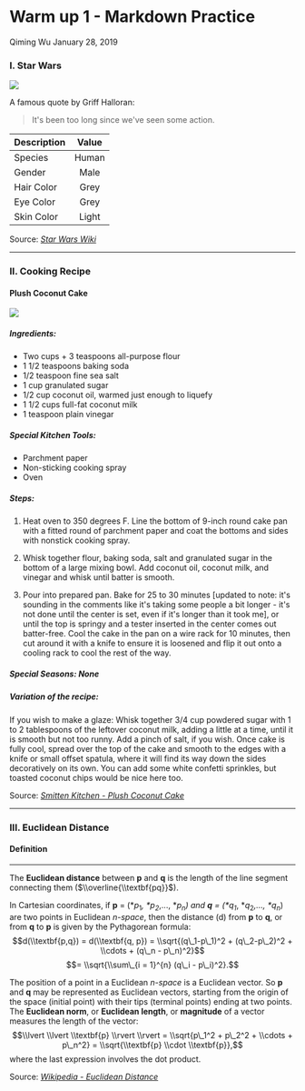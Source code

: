 Warm up 1 - Markdown Practice
================
Qiming Wu
January 28, 2019

### **I. Star Wars**

![](https://vignette.wikia.nocookie.net/starwars/images/6/64/SWResistance-GriffHalloran.jpg/revision/latest?cb=20180914204636)

A famous quote by Griff Halloran:

> It's been too long since we've seen some action.

| Description | Value |
|-------------|:-----:|
| Species     | Human |
| Gender      |  Male |
| Hair Color  |  Grey |
| Eye Color   |  Grey |
| Skin Color  | Light |

Source: [*Star Wars Wiki*](https://starwars.fandom.com/wiki)

------------------------------------------------------------------------

### **II. Cooking Recipe**

#### **Plush Coconut Cake**

![](https://c1.staticflickr.com/8/7907/46776031942_1fb8e07c45_n.jpg)

##### **Ingredients:**

-   Two cups + 3 teaspoons all-purpose flour
-   1 1/2 teaspoons baking soda
-   1/2 teaspoon fine sea salt
-   1 cup granulated sugar
-   1/2 cup coconut oil, warmed just enough to liquefy
-   1 1/2 cups full-fat coconut milk
-   1 teaspoon plain vinegar

##### **Special Kitchen Tools:**

-   Parchment paper
-   Non-sticking cooking spray
-   Oven

##### **Steps:**

1.  Heat oven to 350 degrees F. Line the bottom of 9-inch round cake pan with a fitted round of parchment paper and coat the bottoms and sides with nonstick cooking spray.

2.  Whisk together flour, baking soda, salt and granulated sugar in the bottom of a large mixing bowl. Add coconut oil, coconut milk, and vinegar and whisk until batter is smooth.

3.  Pour into prepared pan. Bake for 25 to 30 minutes \[updated to note: it's sounding in the comments like it's taking some people a bit longer - it's not done until the center is set, even if it's longer than it took me\], or until the top is springy and a tester inserted in the center comes out batter-free. Cool the cake in the pan on a wire rack for 10 minutes, then cut around it with a knife to ensure it is loosened and flip it out onto a cooling rack to cool the rest of the way.

##### **Special Seasons:** *None*

##### **Variation of the recipe:**

If you wish to make a glaze: Whisk together 3/4 cup powdered sugar with 1 to 2 tablespoons of the leftover coconut milk, adding a little at a time, until it is smooth but not too runny. Add a pinch of salt, if you wish. Once cake is fully cool, spread over the top of the cake and smooth to the edges with a knife or small offset spatula, where it will find its way down the sides decoratively on its own. You can add some white confetti sprinkles, but toasted coconut chips would be nice here too.

Source: [*Smitten Kitchen - Plush Coconut Cake*](https://smittenkitchen.com/2019/01/plush-coconut-cake/)

------------------------------------------------------------------------

### **III. Euclidean Distance**

#### **Definition**

------------------------------------------------------------------------

The **Euclidean distance** between **p** and **q** is the length of the line segment connecting them ($\\overline{\\textbf{pq}}$).

In Cartesian coordinates, if **p** = (**p*<sub>1</sub>*, **p*<sub>2</sub>*,..., **p*<sub>*n*</sub>*) and **q** = (**q*<sub>1</sub>*, **q*<sub>2</sub>*,..., **q*<sub>*n*</sub>*) are two points in Euclidean *n-space*, then the distance (d) from **p** to **q**, or from **q** to **p** is given by the Pythagorean formula:
$$d(\\textbf{p,q}) = d(\\textbf{q, p}) = \\sqrt{(q\_1-p\_1)^2 + (q\_2-p\_2)^2 + \\cdots + (q\_n - p\_n)^2}$$
$$= \\sqrt{\\sum\_{i = 1}^{n} (q\_i - p\_i)^2}.$$

The position of a point in a Euclidean *n-space* is a Euclidean vector. So **p** and **q** may be represented as Euclidean vectors, starting from the origin of the space (initial point) with their tips (terminal points) ending at two points. The **Euclidean norm**, or **Euclidean length**, or **magnitude** of a vector measures the length of the vector:
$$\\lvert \\lvert \\textbf{p} \\rvert \\rvert = \\sqrt{p\_1^2 + p\_2^2 + \\cdots + p\_n^2} = \\sqrt{\\textbf{p} \\cdot \\textbf{p}},$$
 where the last expression involves the dot product.

Source: [*Wikipedia - Euclidean Distance*](https://en.wikipedia.org/wiki/Euclidean_distance)
